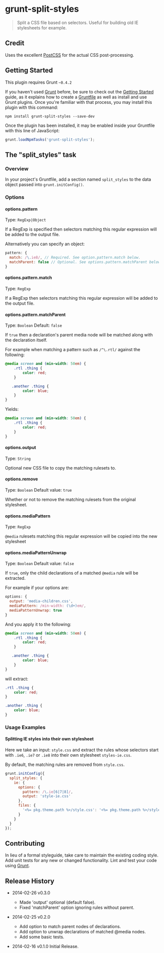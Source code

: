 # grunt-split-styles

> Split a CSS file based on selectors. Useful for building old IE stylesheets for example.

## Credit

Uses the excellent [PostCSS](https://github.com/ai/postcss) for the actual CSS post-processing.

## Getting Started
This plugin requires Grunt `~0.4.2`

If you haven't used [Grunt](http://gruntjs.com/) before, be sure to check out the [Getting Started](http://gruntjs.com/getting-started) guide, as it explains how to create a [Gruntfile](http://gruntjs.com/sample-gruntfile) as well as install and use Grunt plugins. Once you're familiar with that process, you may install this plugin with this command:

```shell
npm install grunt-split-styles --save-dev
```

Once the plugin has been installed, it may be enabled inside your Gruntfile with this line of JavaScript:

```js
grunt.loadNpmTasks('grunt-split-styles');
```

## The "split_styles" task

### Overview
In your project's Gruntfile, add a section named `split_styles` to the data object passed into `grunt.initConfig()`.

### Options

#### options.pattern
Type: `RegExp|Object`

If a RegExp is specified then selectors matching this regular expression will be added to the output file.

Alternatively you can specify an object:

```js
pattern: {
  match: /\.ie8/, // Required. See option.pattern.match below.
  matchParent: false // Optional. See options.pattern.matchParent below.
}
```

#### options.pattern.match
Type: `RegExp`

If a RegExp then selectors matching this regular expression will be added to the output file.

#### options.pattern.matchParent
Type: `Boolean`
Default: `false`

If `true` then a declaration's parent media node will be matched along with the declaration itself.

For example when matching a pattern such as `/^\.rtl/` against the following:

```css
@media screen and (min-width: 50em) {
    .rtl .thing {
        color: red;
    }

   .another .thing {
        color: blue;
    }
}
```

Yields:

```css
@media screen and (min-width: 50em) {
    .rtl .thing {
        color: red;
    }
}
```

#### options.output
Type: `String`

Optional new CSS file to copy the matching rulesets to.

#### options.remove
Type: `Boolean`
Default value: `true`

Whether or not to remove the matching rulesets from the original stylesheet.

#### options.mediaPattern
Type: `RegExp`

`@media` rulesets matching this regular expression will be copied into the new stylesheet

#### options.mediaPatternUnwrap
Type: `Boolean`
Default value: `false`

If `true`, only the child declarations of a matched `@media` rule will be extracted.

For example if your options are:

```js
options: {
  output: 'media-children.css',
  mediaPattern: /min-width: (\d+)em/,
  mediaPatternUnwrap: true
}
```

And you apply it to the following:

```css
@media screen and (min-width: 50em) {
    .rtl .thing {
        color: red;
    }

   .another .thing {
        color: blue;
    }
}
```

will extract:

```css
.rtl .thing {
    color: red;
}

.another .thing {
    color: blue;
}
```

### Usage Examples

#### Splitting IE styles into their own stylesheet

Here we take an input: `style.css` and extract the rules whose selectors start with `.ie6`, `.ie7` or `.ie8` into their own stylesheet `styles-ie.css`.

By default, the matching rules are removed from `style.css`.

```js
grunt.initConfig({
  split_styles: {
    ie: {
      options: {
        pattern: /\.ie[6|7|8]/,
        output: 'style-ie.css'
      },
      files: {
        '<%= pkg.theme.path %>/style.css': '<%= pkg.theme.path %>/style.css'
      }
    }
  }
});
```


## Contributing
In lieu of a formal styleguide, take care to maintain the existing coding style. Add unit tests for any new or changed functionality. Lint and test your code using [Grunt](http://gruntjs.com/).

## Release History

* 2014-02-26 v0.3.0
    * Made 'output' optional (default false).
    * Fixed 'matchParent' option ignoring rules without parent.

* 2014-02-25 v0.2.0
    * Add option to match parent nodes of declarations.
    * Add option to unwrap declarations of matched @media nodes.
    * Add some basic tests.

* 2014-02-16 v0.1.0 Initial Release.
